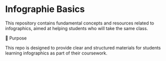 # Infographie Basics

This repository contains fundamental concepts and resources related to infographics, aimed at helping students who will take the same class.

🎯 Purpose

This repo is designed to provide clear and structured materials for students learning infographics as part of their coursework.
